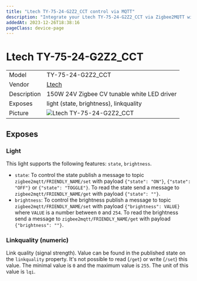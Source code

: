 ```yaml
---
title: "Ltech TY-75-24-G2Z2_CCT control via MQTT"
description: "Integrate your Ltech TY-75-24-G2Z2_CCT via Zigbee2MQTT with whatever smart home infrastructure you are using without the vendor's bridge or gateway."
addedAt: 2023-12-26T18:38:16
pageClass: device-page
---
```


<!-- !!!! -->
<!-- ATTENTION: This file is auto-generated through docgen! -->
<!-- You can only edit the "Notes"-Section between the two comment lines "Notes BEGIN" and "Notes END". -->
<!-- Do not use h1 or h2 heading within "## Notes"-Section. -->
<!-- !!!! -->

# Ltech TY-75-24-G2Z2_CCT

|     |     |
|-----|-----|
| Model | TY-75-24-G2Z2_CCT  |
| Vendor  | [Ltech](/supported-devices/#v=Ltech)  |
| Description | 150W 24V Zigbee CV tunable white LED driver |
| Exposes | light (state, brightness), linkquality |
| Picture | ![Ltech TY-75-24-G2Z2_CCT](https://www.zigbee2mqtt.io/images/devices/TY-75-24-G2Z2_CCT.jpg) |


<!-- Notes BEGIN: You can edit here. Add "## Notes" headline if not already present. -->


<!-- Notes END: Do not edit below this line -->




## Exposes

### Light 
This light supports the following features: `state`, `brightness`.
- `state`: To control the state publish a message to topic `zigbee2mqtt/FRIENDLY_NAME/set` with payload `{"state": "ON"}`, `{"state": "OFF"}` or `{"state": "TOGGLE"}`. To read the state send a message to `zigbee2mqtt/FRIENDLY_NAME/get` with payload `{"state": ""}`.
- `brightness`: To control the brightness publish a message to topic `zigbee2mqtt/FRIENDLY_NAME/set` with payload `{"brightness": VALUE}` where `VALUE` is a number between `0` and `254`. To read the brightness send a message to `zigbee2mqtt/FRIENDLY_NAME/get` with payload `{"brightness": ""}`.

### Linkquality (numeric)
Link quality (signal strength).
Value can be found in the published state on the `linkquality` property.
It's not possible to read (`/get`) or write (`/set`) this value.
The minimal value is `0` and the maximum value is `255`.
The unit of this value is `lqi`.

